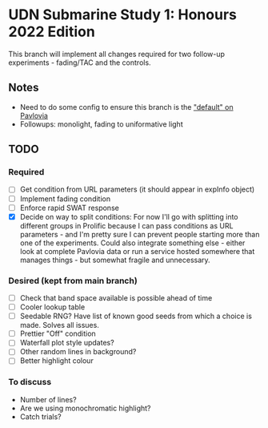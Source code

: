 # UDN Submarine Study 1: Honours 2022 Edition

This branch will implement all changes required for two follow-up experiments - fading/TAC and the controls.

## Notes

- Need to do some config to ensure this branch is the ["default" on Pavlovia](https://discourse.psychopy.org/t/ability-to-choose-a-different-branch-for-piloting-on-pavlovia/16202/4)
- Followups: monolight, fading to uniformative light

## TODO

### Required

* [ ] Get condition from URL parameters (it should appear in expInfo object)
* [ ] Implement fading condition
* [ ] Enforce rapid SWAT response
* [X] Decide on way to split conditions: For now I'll go with splitting into different groups in Prolific because I can pass conditions as URL parameters - and I'm pretty sure I can prevent people starting more than one of the experiments. Could also integrate something else - either look at complete Pavlovia data or run a service hosted somewhere that manages things - but somewhat fragile and unnecessary.

### Desired (kept from main branch)

* [ ] Check that band space available is possible ahead of time
* [ ] Cooler lookup table
* [ ] Seedable RNG? Have list of known good seeds from which a choice is made. Solves all issues.
* [ ] Prettier "Off" condition
* [ ] Waterfall plot style updates?
* [ ] Other random lines in background?
* [ ] Better highlight colour

### To discuss

* Number of lines?
* Are we using monochromatic highlight?
* Catch trials?